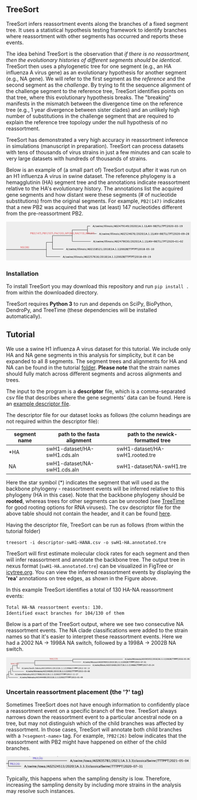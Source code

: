 ## TreeSort ##
TreeSort infers reassortment events along the branches of a fixed segment tree.
It uses a statistical hypothesis testing framework to identify branches where reassortment with other segments has occurred and reports these events.

The idea behind TreeSort is the observation that *if there is no reassortment, then the evolutionary histories of different segments should be identical*. TreeSort then uses a phylogenetic tree for one segment (e.g., an HA influenza A virus gene) as an evolutionary hypothesis for another segment (e.g., NA gene). We will refer to the first segment as the *reference* and the second segment as the *challenge*. By trying to fit the sequence alignment of the challenge segment to the reference tree, TreeSort identifies points on that tree, where this evolutionary hypothesis breaks. The "breaking" manifests in the mismatch between the divergence time on the reference tree (e.g., 1 year divergence between sister clades) and an unlikely high number of substitutions in the challenge segment that are required to explain the reference tree topology under the null hypothesis of no reassortment.

TreeSort has demonstrated a very high accuracy in reassortment inference in simulations (manuscript in preparation). TreeSort can process datasets with tens of thousands of virus strains in just a few minutes and can scale to very large datasets with hundreds of thousands of strains.

Below is an example of (a small part of) TreeSort output after it was run on an H1 influenza A virus in swine dataset. The reference phylogeny is a hemagglutinin (HA) segment tree and the annotations indicate reassortment relative to the HA's evolutionary history. The annotations list the acquired gene segments and how distant were these segments (# of nucleotide substitutions) from the original segments. For example, `PB2(147)` indicates that a new PB2 was acquired that was (at least) 147 nucleotides different from the pre-reassortment PB2.
<center>
<img src="tutorial/figures/swH1-reassortment-ex1.png">
</center>

### Installation ###
To install TreeSort you may download this repository and run `pip install .` from within the downloaded directory.

TreeSort requires **Python 3** to run and depends on SciPy, BioPython, DendroPy, and TreeTime (these dependencies will be installed automatically).

## Tutorial ##
We use a swine H1 influenza A virus dataset for this tutorial. We include only HA and NA gene segments in this analysis for simplicity, but it can be expanded to all 8 segments. The segment trees and alignments for HA and NA can be found in the tutorial [folder](tutorial/swH1-dataset/). **Please note** that the strain names should fully match across different segments and across alignments and trees.

The input to the program is a **descriptor** file, which is a comma-separated csv file that describes where the gene segments' data can be found. Here is an [example descriptor file](examples/descriptor-huH1N1-wgs.csv).

The descriptor file for our dataset looks as follows (the column headings are not required within the descriptor file):

| segment name | path to the fasta alignment | path to the newick-formatted tree |
| --- | --- | --- |
| *HA | swH1-dataset/HA-swH1.cds.aln | swH1-dataset/HA-swH1.rooted.tre |
| NA | swH1-dataset/NA-swH1.cds.aln | swH1-dataset/NA-swH1.tre |


Here the star symbol (\*) indicates the segment that will used as the backbone phylogeny - reassortment events will be inferred relative to this phylogeny (HA in this case). Note that the backbone phylogeny should be **rooted**, whereas trees for other segments can be unrooted (see [TreeTime](https://github.com/neherlab/treetime) for good rooting options for RNA viruses).
The csv descriptor file for the above table should not contain the header, and it can be found [here](tutorial/descriptor-swH1-HANA.csv).

Having the descriptor file, TreeSort can be run as follows (from within the tutorial folder)
```
treesort -i descriptor-swH1-HANA.csv -o swH1-HA.annotated.tre
```
TreeSort will first estimate molecular clock rates for each segment and then will infer reassortment and annotate the backbone tree. The output tree in nexus format (`swH1-HA.annotated.tre`) can be visualized in FigTree or [icytree.org](https://icytree.org/). You can view the inferred reassortment events by displaying the **'rea'** annotations on tree edges, as shown in the Figure above.

In this example TreeSort identifies a total of 130 HA-NA reassortment events:
```
Total HA-NA reassortment events: 130.
Identified exact branches for 104/130 of them
```

Below is a part of the TreeSort output, where we see two consecutive NA reassortment events. The NA clade classifications were added to the strain names so that it's easier to interpret these reassortment events. Here we had a 2002 NA -> 1998A NA switch, followed by a 1998A -> 2002B NA switch.
<center>
<img src="tutorial/figures/swH1-reassortment-ex4.png">
</center>

### Uncertain reassortment placement (the '?' tag) ###
Sometimes TreeSort does not have enough information to confidently place a reassortment event on a specific branch of the tree. TreeSort always narrows down the reassortment event to a particular ancestral node on a tree, but may not distinguish which of the child branches was affected by reassortment. In those cases, TreeSort will annotate both child branches with a `?<segment-name>` tag. For example, `?PB2(26)` below indicates that the reassortment with PB2 might have happened on either of the child branches.

<center>
<img src="tutorial/figures/swH1-reassortment-ex3.png">
</center>

Typically, this happens when the sampling density is low. Therefore, increasing the sampling density by including more strains in the analysis may resolve such instances.
